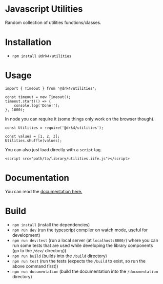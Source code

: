 # Javascript Utilities

Random collection of utilities functions/classes.

# Installation

-   `npm install @drk4/utilities`

# Usage

```
import { Timeout } from '@drk4/utilities';

const timeout = new Timeout();
timeout.start(() => {
    console.log('Done!');
}, 1000);
```

In node you can require it (some things only work on the browser though).

```
const Utilities = require('@drk4/utilities');

const values = [1, 2, 3];
Utilities.shuffle(values);
```

You can also just load directly with a `script` tag.

```
<script src="path/to/library/utilities.iife.js"></script>
```

# Documentation

You can read the [documentation here.](docs/README.md)

# Build

-   `npm install` (install the dependencies)
-   `npm run dev` (run the typescript compiler on watch mode, useful for development)
-   `npm run dev:test` (run a local server (at `localhost:8000/`) where you can run some tests that are used while developing the library components (go to the `/dev/` directory))
-   `npm run build` (builds into the `/build` directory)
-   `npm run test` (run the tests (expects the `/build` to exist, so run the above command first))
-   `npm run documentation` (build the documentation into the `/documentation` directory)
